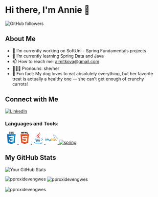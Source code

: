 
# Hi there, I'm Annie 👋

![GitHub followers](https://img.shields.io/github/followers/pproxidevengwes?label=Follow&style=social)

## About Me

- 🔭 I’m currently working on SoftUni - Spring Fundamentals projects
- 🌱 I’m currently learning Spring Data and Java 
- 📫 How to reach me: aimitkova@gmail.com
- 👩🏻‍💻 Pronouns: she/her
- 🐾 Fun fact: My dog loves to eat absolutely everything, but her favorite treat is actually a healthy one — she can't get enough of crunchy carrots!

## Connect with Me

[![LinkedIn](https://img.shields.io/badge/LinkedIn-blue?style=flat&logo=linkedin&logoColor=white)](https://www.linkedin.com/in/annamaria-mitkova-5459a3173/)

<h3 align="left">Languages and Tools:</h3>
<p align="left"> <a href="https://www.w3schools.com/css/" target="_blank" rel="noreferrer"> <img src="https://raw.githubusercontent.com/devicons/devicon/master/icons/css3/css3-original-wordmark.svg" alt="css3" width="40" height="40"/> </a> <a href="https://www.w3.org/html/" target="_blank" rel="noreferrer"> <img src="https://raw.githubusercontent.com/devicons/devicon/master/icons/html5/html5-original-wordmark.svg" alt="html5" width="40" height="40"/> </a> <a href="https://www.java.com" target="_blank" rel="noreferrer"> <img src="https://raw.githubusercontent.com/devicons/devicon/master/icons/java/java-original.svg" alt="java" width="40" height="40"/> </a> <a href="https://www.mysql.com/" target="_blank" rel="noreferrer"> <img src="https://raw.githubusercontent.com/devicons/devicon/master/icons/mysql/mysql-original-wordmark.svg" alt="mysql" width="40" height="40"/> </a> <a href="https://spring.io/" target="_blank" rel="noreferrer"> <img src="https://www.vectorlogo.zone/logos/springio/springio-icon.svg" alt="spring" width="40" height="40"/> </a> </p>

## My GitHub Stats

![Your GitHub Stats](https://github-readme-stats.vercel.app/api?username=pproxidevengwes&show_icons=true&theme=radical)

<p><img align="left" src="https://github-readme-stats.vercel.app/api/top-langs?username=pproxidevengwes&show_icons=true&locale=en&layout=compact" alt="pproxidevengwes" /></p>

<p>&nbsp;<img align="center" src="https://github-readme-stats.vercel.app/api?username=pproxidevengwes&show_icons=true&locale=en" alt="pproxidevengwes" /></p>

<p><img align="center" src="https://github-readme-streak-stats.herokuapp.com/?user=pproxidevengwes&" alt="pproxidevengwes" /></p>

